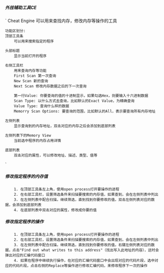 ##### 外挂辅助工具CE
`
    Cheat Engine
    可以用来查找内存，修改内存等操作的工具

    功能区划分:
    顶部工具条
        可以用来搜索指定的程序

    头部标题
        显示当前打开的程序

    右侧工具栏
        用来查询内存等功能
        First Scan 第一次查询
        New Scan 新的查询
        Next Scan 修改内存数据之后的下一次查询

        第一行Value: 你要查询的值的十进制显示，如果勾选Hex，则要输入十六进制数据
        Scan Type: 以什么方式去查询，比如默认的Exact Value，为精确查询
        Value Type: 查询什么样的数据
        Memorry Scan Options: 要查询的范围，比如默认的All，表示要查询所有内存地址

    左侧列表
        显示查询到的内存地址，双击对应的内存之后会添加到底部列表

    左侧列表下的Memory View
        当前选中程序的内存占用详情

    底部列表
        双击对应的属性，可以修改地址、描述、类型、值等
    

`

##### 修改指定程序的内存值
```
    1. 在顶部工具条左上角，使用open process打开要操作的进程
    2. 在右部工具栏，设置筛选条件来扫描要搜索的内存值，如果查到，会在左侧列表中列出
    3. 在左侧列表中配合扫描，继续筛选，直到找到你要修改的值，双击左侧列表对应的数据，会添加到底部列表
    4. 在底部列表中双击对应的属性，修改成你要的值

```

##### 修改指定程序的操作
```
    1. 在顶部工具条左上角，使用open process打开要操作的进程
    2. 在右部工具栏，设置筛选条件来扫描要搜索的内存值，如果查到，会在左侧列表中列出
    3. 在左侧列表中配合扫描，继续筛选，直到找到你要修改的值，右键左侧列表对应的数据，点击"Find out what writes to this address"（找出写入此地址的内容），这时会弹出对应的汇编代码窗口
    4. 如果在程序中继续执行操作，在对应的汇编代码窗口中会出现对应的代码片段，选中对应的代码片段，点击右侧的Replace等操作进行修改汇编代码，来修改程序下一次的操作

```